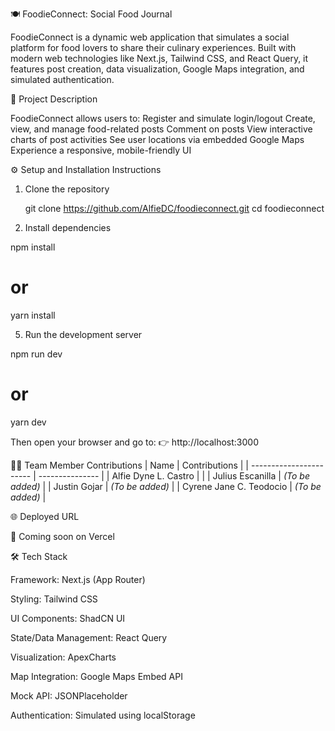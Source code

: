 🍽️ FoodieConnect: Social Food Journal

FoodieConnect is a dynamic web application that simulates a social platform for food lovers to share their culinary experiences. Built with modern web technologies like Next.js, Tailwind CSS, and React Query, it features post creation, data visualization, Google Maps integration, and simulated authentication.

📌 Project Description

FoodieConnect allows users to:
    Register and simulate login/logout
    Create, view, and manage food-related posts
    Comment on posts
    View interactive charts of post activities
    See user locations via embedded Google Maps
    Experience a responsive, mobile-friendly UI

⚙️ Setup and Installation Instructions

1. Clone the repository
   
   git clone https://github.com/AlfieDC/foodieconnect.git
    cd foodieconnect
   
3. Install dependencies
   
npm install
# or
yarn install
   
5. Run the development server

npm run dev
# or
yarn dev

Then open your browser and go to:
👉 http://localhost:3000

👨‍💻 Team Member Contributions
| Name                    | Contributions   |
| ----------------------- | --------------- |
| Alfie Dyne L. Castro    |                 |
| Julius Escanilla        | *(To be added)* |
| Justin Gojar            | *(To be added)* |
| Cyrene Jane C. Teodocio | *(To be added)* |

🌐 Deployed URL

🔗 Coming soon on Vercel

🛠️ Tech Stack

Framework: Next.js (App Router)

Styling: Tailwind CSS

UI Components: ShadCN UI

State/Data Management: React Query

Visualization: ApexCharts

Map Integration: Google Maps Embed API

Mock API: JSONPlaceholder

Authentication: Simulated using localStorage
